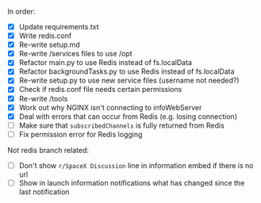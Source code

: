 In order:

- [x] Update requirements.txt
- [x] Write redis.conf
- [x] Re-write setup.md
- [x] Re-write /services files to use /opt
- [x] Refactor main.py to use Redis instead of fs.localData
- [x] Refactor backgroundTasks.py to use Redis instead of fs.localData
- [x] Re-write setup.py to use new service files (username not needed?)
- [x] Check if redis.conf file needs certain permissions
- [x] Re-write /tools
- [x] Work out why NGINX isn't connecting to infoWebServer
- [x] Deal with errors that can occur from Redis (e.g. losing connection)
- [ ] Make sure that `subscribedChannels` is fully returned from Redis
- [ ] Fix permission error for Redis logging

Not redis branch related:

- [ ] Don't show `r/SpaceX Discussion` line in information embed if there is no url
- [ ] Show in launch information notifications what has changed since the last notification
